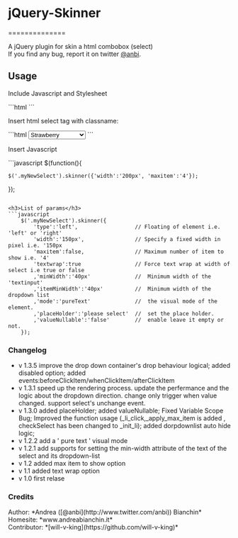 <h1>jQuery-Skinner</h2>
==============

A jQuery plugin for skin a html combobox (select)
<br>
If you find any bug, report it on twitter [@anbi](http://www.twitter.com/anbi).

<h2>Usage</h2>
<p>Include Javascript and Stylesheet</p>
```html
<script src="js/jquery-skinner.js" type="text/javascript"></script>
<link href="css/jquery-skinner.css" rel="stylesheet" />
```
<p>Insert html select tag with classname:</p>
```html
<select class="myNewSelect">
	<option>Banana</option>
	<option>Cucumber</option>
	<option selected="selected">Strawberry</option>
	<option>Hedge apple</option>
	<option>Boysenberry</option>
	<option>Apple</option>
	<option>Pomegranate tree</option>
</select>
```
<p>Insert Javascript</p>
```javascript
$(function(){

	$('.myNewSelect').skinner({'width':'200px', 'maxitem':'4'});

});
```

<h3>List of params</h3>
```javascript
	$('.myNewSelect').skinner({
		'type':'left',					// Floating of element i.e. 'left' or 'right'
		'width':'150px',				// Specify a fixed width in pixel i.e. '150px
		'maxitem':false,				// Maximum number of item to show i.e. '4'
		'textwrap':true					// Force text wrap at width of select i.e true or false
		,'minWidth':'40px'				//	Minimum width of the 'textinput'
		,'itemMinWidth':'40px'			//	Minimum width of the dropdown list
		,'mode':'pureText'				//	the visual mode of the element.
		,'placeHolder':'please select'	//	set the place holder.
		,'valueNullable':'false'		//	enable leave it empty or not.
	});
```

<h3>Changelog</h3>
<ul>

<li>v 1.3.5 improve the drop down container's drop behaviour logical; 
		added disabled option;
		added events:beforeClickItem/whenClickItem/afterClickItem</li>
<li>v 1.3.1 speed up the rendering process. 
		update the perfermance and the logic about the dropdown direction.
		change only trigger when value changed. 
		support select's unchange event.
		</li>
<li>v 1.3.0 added placeHolder; added valueNullable; Fixed Variable Scope Bug;
				Improved the function usage (_li_click,_apply_max_item is added
					, checkSelect has been changed to _init_li);
				added dorpdownlist auto hide logic;</li>
<li>v 1.2.2 add a ' pure text ' visual mode</li>
<li>v 1.2.1 add supports for setting the min-width attribute of the text of the select and its dropdown-list</li>
<li>v 1.2 added max item to show option</li>
<li>v 1.1 added text wrap option</li>
<li>v 1.0 first relase</li>
</ul>

<h3>Credits</h3>
Author: *Andrea ([@anbi](http://www.twitter.com/anbi)) Bianchin*<br>
Homesite: *www.andreabianchin.it*<br>
Contributor: *[will-v-king](https://github.com/will-v-king)*<br> 
